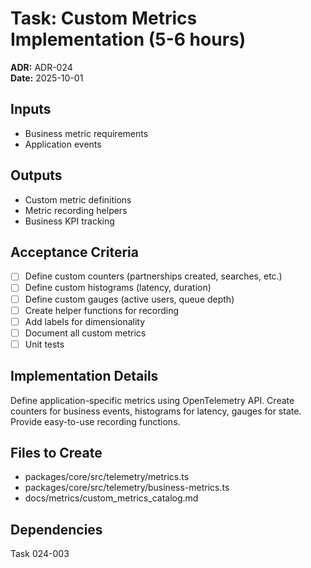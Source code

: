 # Task: Custom Metrics Implementation (5-6 hours)
**ADR:** ADR-024  
**Date:** 2025-10-01

## Inputs
- Business metric requirements
- Application events

## Outputs
- Custom metric definitions
- Metric recording helpers
- Business KPI tracking

## Acceptance Criteria
- [ ] Define custom counters (partnerships created, searches, etc.)
- [ ] Define custom histograms (latency, duration)
- [ ] Define custom gauges (active users, queue depth)
- [ ] Create helper functions for recording
- [ ] Add labels for dimensionality
- [ ] Document all custom metrics
- [ ] Unit tests

## Implementation Details
Define application-specific metrics using OpenTelemetry API. Create counters for business events, histograms for latency, gauges for state. Provide easy-to-use recording functions.

## Files to Create
- packages/core/src/telemetry/metrics.ts
- packages/core/src/telemetry/business-metrics.ts
- docs/metrics/custom_metrics_catalog.md

## Dependencies
Task 024-003